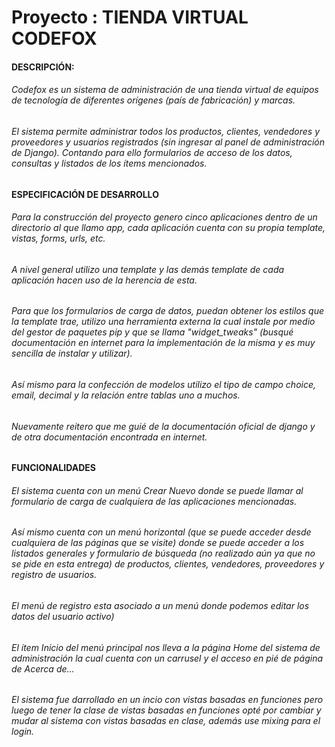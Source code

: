 # Proyecto : TIENDA VIRTUAL CODEFOX

#### DESCRIPCIÓN:

###### Codefox es un sistema de administración de una tienda virtual de equipos de tecnología de diferentes orígenes (país de fabricación) y marcas.

###### El sistema permite administrar todos los productos, clientes, vendedores y proveedores y usuarios registrados (sin ingresar al panel de administración de Django). Contando para ello formularios de acceso de los datos, consultas y listados de los ítems mencionados.

#### ESPECIFICACIÓN DE DESARROLLO
###### Para la construcción del proyecto genero cinco aplicaciones dentro de un directorio al que llamo app, cada aplicación cuenta con su propia template, vistas, forms, urls, etc.
###### A nivel general utilizo una template y las demás template de cada aplicación hacen uso de la herencia de esta. 
###### Para que los formularios de carga de datos, puedan obtener los estilos que la template trae, utilizo una herramienta externa la cual instale por medio del gestor de paquetes pip y que se llama "widget_tweaks" (busqué documentación en internet para la implementación de la misma y es muy sencilla de instalar y utilizar).
###### Así mismo para la confección de modelos utilizo el tipo de campo choice, email, decimal y la relación entre tablas uno a muchos.
###### Nuevamente reitero que me guié de la documentación oficial de django y de otra documentación encontrada en internet.

#### FUNCIONALIDADES
###### El sistema cuenta con un menú Crear Nuevo donde se puede llamar al formulario de carga de cualquiera de las aplicaciones mencionadas.
###### Así mismo cuenta con un menú horizontal (que se puede acceder desde cualquiera de las páginas que se visite) donde se puede acceder a los listados generales y formulario de búsqueda (no realizado aún ya que no se pide en esta entrega) de productos, clientes, vendedores, proveedores y registro de usuarios.
###### El menú de registro esta asociado a un menú donde podemos editar los datos del usuario activo)
###### El ítem Inicio del menú principal nos lleva a la página Home del sistema de administración la cual cuenta con un carrusel y el acceso en pié de página de Acerca de... 
###### El sistema fue darrollado en un incio con vistas basadas en funciones pero luego de tener la clase de vistas basadas en funciones opté por cambiar y mudar al sistema con vistas basadas en clase, además use mixing para el login.
